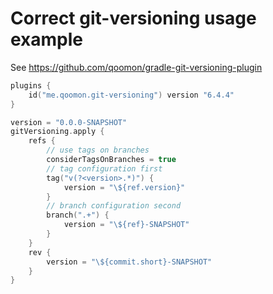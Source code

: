 # Correct git-versioning usage example
 See https://github.com/qoomon/gradle-git-versioning-plugin

````kotlin
plugins {
    id("me.qoomon.git-versioning") version "6.4.4"
}

version = "0.0.0-SNAPSHOT"
gitVersioning.apply {
    refs {
        // use tags on branches
        considerTagsOnBranches = true
        // tag configuration first
        tag("v(?<version>.*)") {
            version = "\${ref.version}"
        }
        // branch configuration second
        branch(".+") {
            version = "\${ref}-SNAPSHOT"
        }
    }
    rev {
        version = "\${commit.short}-SNAPSHOT"
    }
}
````

